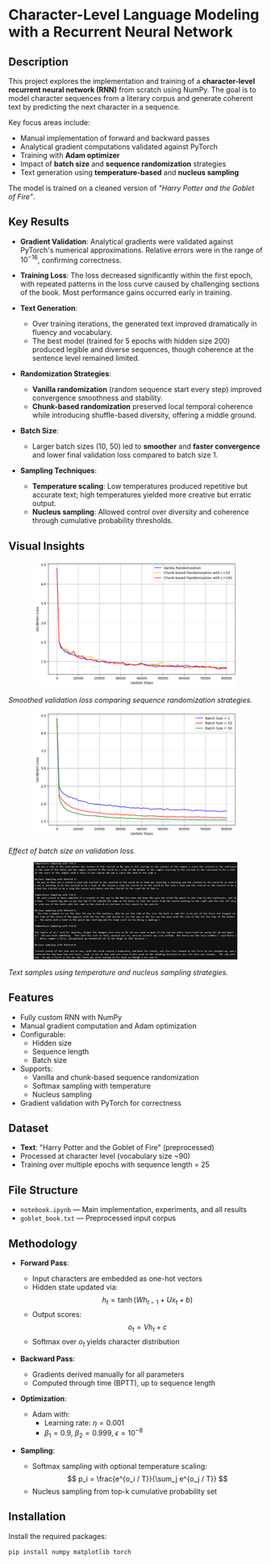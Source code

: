 # Character-Level Language Modeling with a Recurrent Neural Network

## Description

This project explores the implementation and training of a **character-level recurrent neural network (RNN)** from scratch using NumPy. The goal is to model character sequences from a literary corpus and generate coherent text by predicting the next character in a sequence.

Key focus areas include:

- Manual implementation of forward and backward passes
- Analytical gradient computations validated against PyTorch
- Training with **Adam optimizer**
- Impact of **batch size** and **sequence randomization** strategies
- Text generation using **temperature-based** and **nucleus sampling**

The model is trained on a cleaned version of *"Harry Potter and the Goblet of Fire"*.

## Key Results

- **Gradient Validation**: Analytical gradients were validated against PyTorch's numerical approximations. Relative errors were in the range of $10^{-16}$, confirming correctness.

- **Training Loss**: The loss decreased significantly within the first epoch, with repeated patterns in the loss curve caused by challenging sections of the book. Most performance gains occurred early in training.

- **Text Generation**:
  - Over training iterations, the generated text improved dramatically in fluency and vocabulary.
  - The best model (trained for 5 epochs with hidden size 200) produced legible and diverse sequences, though coherence at the sentence level remained limited.

- **Randomization Strategies**:
  - **Vanilla randomization** (random sequence start every step) improved convergence smoothness and stability.
  - **Chunk-based randomization** preserved local temporal coherence while introducing shuffle-based diversity, offering a middle ground.

- **Batch Size**:
  - Larger batch sizes (10, 50) led to **smoother** and **faster convergence** and lower final validation loss compared to batch size 1.

- **Sampling Techniques**:
  - **Temperature scaling**: Low temperatures produced repetitive but accurate text; high temperatures yielded more creative but erratic output.
  - **Nucleus sampling**: Allowed control over diversity and coherence through cumulative probability thresholds.

## Visual Insights


<p align="center">
  <img src="figures/randomization_loss.png" width="80%">
</p>

*Smoothed validation loss comparing sequence randomization strategies.*

<p align="center">
  <img src="figures/batch_loss.png" width="80%">
</p>

*Effect of batch size on validation loss.*

<p align="center">
  <img src="figures/sampling.png" width="80%">
</p>

*Text samples using temperature and nucleus sampling strategies.*

## Features

- Fully custom RNN with NumPy
- Manual gradient computation and Adam optimization
- Configurable:
  - Hidden size
  - Sequence length
  - Batch size
- Supports:
  - Vanilla and chunk-based sequence randomization
  - Softmax sampling with temperature
  - Nucleus sampling
- Gradient validation with PyTorch for correctness

## Dataset

- **Text**: "Harry Potter and the Goblet of Fire" (preprocessed)
- Processed at character level (vocabulary size ~90)
- Training over multiple epochs with sequence length = 25

## File Structure

- `notebook.ipynb` — Main implementation, experiments, and all results
- `goblet_book.txt` — Preprocessed input corpus

## Methodology

- **Forward Pass**:
  - Input characters are embedded as one-hot vectors
  - Hidden state updated via:
    $$
    h_t = \tanh(W h_{t-1} + U x_t + b)
    $$
  - Output scores:
    $$
    o_t = V h_t + c
    $$
  - Softmax over $o_t$ yields character distribution

- **Backward Pass**:
  - Gradients derived manually for all parameters
  - Computed through time (BPTT), up to sequence length

- **Optimization**:
  - Adam with:
    - Learning rate: $\eta = 0.001$
    - $\beta_1 = 0.9$, $\beta_2 = 0.999$, $\epsilon = 10^{-8}$

- **Sampling**:
  - Softmax sampling with optional temperature scaling:
    $$
    p_i = \frac{e^{o_i / T}}{\sum_j e^{o_j / T}}
    $$
  - Nucleus sampling from top-k cumulative probability set

## Installation

Install the required packages:

```bash
pip install numpy matplotlib torch